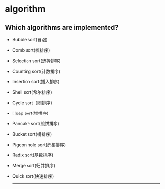 # algorithm

## Which algorithms are implemented?

+ Bubble sort(冒泡)

+ Comb sort(梳排序)

+ Selection sort(选择排序)

+ Counting sort(计数排序)

+ Insertion sort(插入排序)

+ Shell sort(希尔排序)

+ Cycle sort（圈排序）

+ Heap sort(堆排序)

+ Pancake sort(煎饼排序)

+ Bucket sort(桶排序)

+ Pigeon hole sort(鸽巢排序)

+ Radix sort(基数排序)

+ Merge sort(归并排序)

+ Quick sort(快速排序)

  -------

  